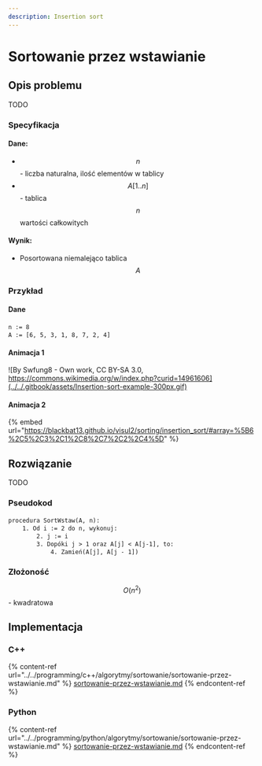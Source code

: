 ```yaml
---
description: Insertion sort
---
```


# Sortowanie przez wstawianie

## Opis problemu

TODO

### Specyfikacja

#### Dane:

* $$n$$ - liczba naturalna, ilość elementów w tablicy
* $$A[1..n]$$ - tablica $$n$$ wartości całkowitych

#### Wynik:

* Posortowana niemalejąco tablica $$A$$ 

### Przykład

#### Dane

```
n := 8
A := [6, 5, 3, 1, 8, 7, 2, 4]
```

#### Animacja 1

![By Swfung8 - Own work, CC BY-SA 3.0, https://commons.wikimedia.org/w/index.php?curid=14961606](../../.gitbook/assets/Insertion-sort-example-300px.gif)

#### Animacja 2

{% embed url="https://blackbat13.github.io/visul2/sorting/insertion_sort/#array=%5B6%2C5%2C3%2C1%2C8%2C7%2C2%2C4%5D" %}

## Rozwiązanie

TODO

### Pseudokod

```
procedura SortWstaw(A, n):
    1. Od i := 2 do n, wykonuj:
        2. j := i
        3. Dopóki j > 1 oraz A[j] < A[j-1], to:
            4. Zamień(A[j], A[j - 1])
```

### Złożoność

$$O(n^2)$$ - kwadratowa

## Implementacja

### C++

{% content-ref url="../../programming/c++/algorytmy/sortowanie/sortowanie-przez-wstawianie.md" %}
[sortowanie-przez-wstawianie.md](../../programming/c++/algorytmy/sortowanie/sortowanie-przez-wstawianie.md)
{% endcontent-ref %}

### Python

{% content-ref url="../../programming/python/algorytmy/sortowanie/sortowanie-przez-wstawianie.md" %}
[sortowanie-przez-wstawianie.md](../../programming/python/algorytmy/sortowanie/sortowanie-przez-wstawianie.md)
{% endcontent-ref %}
